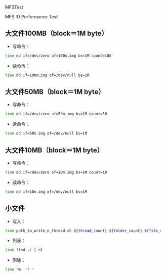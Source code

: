 MFSTest

MFS IO Performance Test

## 大文件100MB（block＝1M byte）

* 写命令：

```bash
time dd if=/dev/zero of=100m.img bs=1M count=100
```

* 读命令：

```bash
time dd if=100m.img of=/dev/null bs=1M
```

## 大文件50MB（block＝1M byte）

* 写命令：

```bash
time dd if=/dev/zero of=50m.img bs=1M count=50
```

* 读命令：

```bash
time dd if=50m.img of=/dev/null bs=1M
```

## 大文件10MB（block＝1M byte）

* 写命令：

```bash
time dd if=/dev/zero of=10m.img bs=1M count=10
```

* 读命令：

```bash
time dd if=10m.img of=/dev/null bs=1M
```

## 小文件

* 写入：

```bash
time path_to_write_n_thread.sh ${thread_count} ${folder_count} ${file_count_per_folder} ${block_size} ${block_count}
```

* 列表：

```bash
time find ./ | nl
```

* 删除：

```bash
time rm -rf *
```
